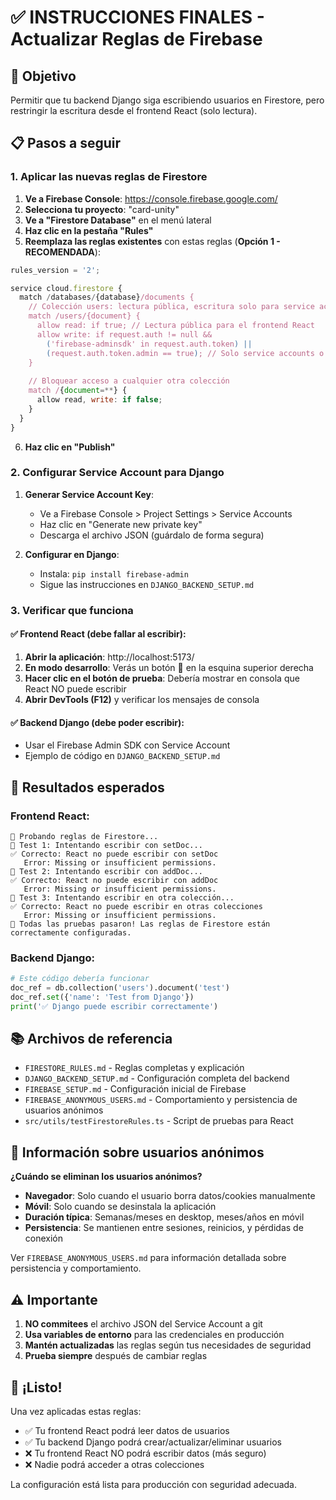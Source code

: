 # ✅ INSTRUCCIONES FINALES - Actualizar Reglas de Firebase

## 🎯 Objetivo
Permitir que tu backend Django siga escribiendo usuarios en Firestore, pero restringir la escritura desde el frontend React (solo lectura).

## 📋 Pasos a seguir

### 1. Aplicar las nuevas reglas de Firestore

1. **Ve a Firebase Console**: https://console.firebase.google.com/
2. **Selecciona tu proyecto**: "card-unity"
3. **Ve a "Firestore Database"** en el menú lateral
4. **Haz clic en la pestaña "Rules"**
5. **Reemplaza las reglas existentes** con estas reglas (**Opción 1 - RECOMENDADA**):

```javascript
rules_version = '2';

service cloud.firestore {
  match /databases/{database}/documents {
    // Colección users: lectura pública, escritura solo para service accounts
    match /users/{document} {
      allow read: if true; // Lectura pública para el frontend React
      allow write: if request.auth != null && 
        ('firebase-adminsdk' in request.auth.token) || 
        (request.auth.token.admin == true); // Solo service accounts o usuarios admin
    }
    
    // Bloquear acceso a cualquier otra colección
    match /{document=**} {
      allow read, write: if false;
    }
  }
}
```

6. **Haz clic en "Publish"**

### 2. Configurar Service Account para Django

1. **Generar Service Account Key**:
   - Ve a Firebase Console > Project Settings > Service Accounts
   - Haz clic en "Generate new private key"
   - Descarga el archivo JSON (guárdalo de forma segura)

2. **Configurar en Django**:
   - Instala: `pip install firebase-admin`
   - Sigue las instrucciones en `DJANGO_BACKEND_SETUP.md`

### 3. Verificar que funciona

#### ✅ Frontend React (debe fallar al escribir):
1. **Abrir la aplicación**: http://localhost:5173/
2. **En modo desarrollo**: Verás un botón 🧪 en la esquina superior derecha
3. **Hacer clic en el botón de prueba**: Debería mostrar en consola que React NO puede escribir
4. **Abrir DevTools (F12)** y verificar los mensajes de consola

#### ✅ Backend Django (debe poder escribir):
- Usar el Firebase Admin SDK con Service Account
- Ejemplo de código en `DJANGO_BACKEND_SETUP.md`

## 🧪 Resultados esperados

### Frontend React:
```
🧪 Probando reglas de Firestore...
📝 Test 1: Intentando escribir con setDoc...
✅ Correcto: React no puede escribir con setDoc
   Error: Missing or insufficient permissions.
📝 Test 2: Intentando escribir con addDoc...
✅ Correcto: React no puede escribir con addDoc
   Error: Missing or insufficient permissions.
📝 Test 3: Intentando escribir en otra colección...
✅ Correcto: React no puede escribir en otras colecciones
   Error: Missing or insufficient permissions.
🎉 Todas las pruebas pasaron! Las reglas de Firestore están correctamente configuradas.
```

### Backend Django:
```python
# Este código debería funcionar
doc_ref = db.collection('users').document('test')
doc_ref.set({'name': 'Test from Django'})
print('✅ Django puede escribir correctamente')
```

## 📚 Archivos de referencia

- `FIRESTORE_RULES.md` - Reglas completas y explicación
- `DJANGO_BACKEND_SETUP.md` - Configuración completa del backend
- `FIREBASE_SETUP.md` - Configuración inicial de Firebase
- `FIREBASE_ANONYMOUS_USERS.md` - Comportamiento y persistencia de usuarios anónimos
- `src/utils/testFirestoreRules.ts` - Script de pruebas para React

## 👻 Información sobre usuarios anónimos

**¿Cuándo se eliminan los usuarios anónimos?**
- **Navegador**: Solo cuando el usuario borra datos/cookies manualmente
- **Móvil**: Solo cuando se desinstala la aplicación
- **Duración típica**: Semanas/meses en desktop, meses/años en móvil
- **Persistencia**: Se mantienen entre sesiones, reinicios, y pérdidas de conexión

Ver `FIREBASE_ANONYMOUS_USERS.md` para información detallada sobre persistencia y comportamiento.

## ⚠️ Importante

1. **NO commitees** el archivo JSON del Service Account a git
2. **Usa variables de entorno** para las credenciales en producción
3. **Mantén actualizadas** las reglas según tus necesidades de seguridad
4. **Prueba siempre** después de cambiar reglas

## 🎉 ¡Listo!

Una vez aplicadas estas reglas:
- ✅ Tu frontend React podrá leer datos de usuarios
- ✅ Tu backend Django podrá crear/actualizar/eliminar usuarios
- ❌ Tu frontend React NO podrá escribir datos (más seguro)
- ❌ Nadie podrá acceder a otras colecciones

La configuración está lista para producción con seguridad adecuada.
